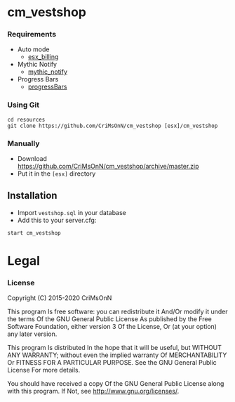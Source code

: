 # cm_vestshop

### Requirements
* Auto mode
  * [esx_billing](https://github.com/ESX-Org/esx_billing)
* Mythic Notify
  * [mythic_notify](https://github.com/FlawwsX/mythic_notify)
* Progress Bars
  * [progressBars](https://github.com/EthanPeacock/progressBars)
  
### Using Git
```
cd resources
git clone https://github.com/CriMsOnN/cm_vestshop [esx]/cm_vestshop
```

### Manually
- Download https://github.com/CriMsOnN/cm_vestshop/archive/master.zip
- Put it in the `[esx]` directory

## Installation
- Import `vestshop.sql` in your database
- Add this to your server.cfg:

```
start cm_vestshop

```

# Legal
### License

Copyright (C) 2015-2020 CriMsOnN

This program Is free software: you can redistribute it And/Or modify it under the terms Of the GNU General Public License As published by the Free Software Foundation, either version 3 Of the License, Or (at your option) any later version.

This program Is distributed In the hope that it will be useful, but WITHOUT ANY WARRANTY; without even the implied warranty Of MERCHANTABILITY Or FITNESS FOR A PARTICULAR PURPOSE. See the GNU General Public License For more details.

You should have received a copy Of the GNU General Public License along with this program. If Not, see http://www.gnu.org/licenses/.
